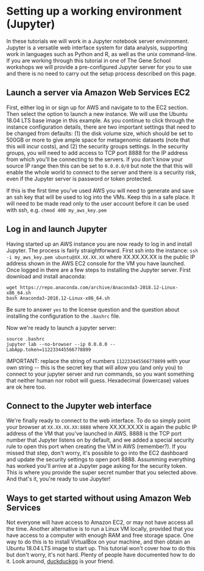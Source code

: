 # Setting up a working environment (Jupyter)

In these tutorials we will work in a Jupyter notebook server environment.
Jupyter is a versatile web interface system for data analysis, supporting work in languages such as Python and R, as well as the unix command-line.
If you are working through this tutorial in one of The Gene School workshops we will provide a pre-configured Jupyter server for you to use and there is no need to carry out the setup process described on this page.

## Launch a server via Amazon Web Services EC2

First, either log in or sign up for AWS and navigate to to the EC2 section.
Then select the option to launch a new instance. We will use the Ubuntu 18.04 LTS base image in this example.
As you continue to click through the instance configuration details, there are two important settings that need to be changed from defaults: (1) the disk volume size, which should be set to 500GB or more to give ample space for metagenomic datasets (note that this will incur costs), and (2) the security groups settings. In the security groups, you will need to add access to TCP port 8888 for the IP address from which you'll be connecting to the servers. If you don't know your source IP range then this can be set to `0.0.0.0/0` but note the that this will enable the whole world to connect to the server and there is a security risk, even if the Jupyter server is password or token protected.

If this is the first time you've used AWS you will need to generate and save an ssh key that will be used to log into the VMs. Keep this in a safe place. It will need to be made read only to the user account before it can be used with ssh, e.g. `chmod 400 my_aws_key.pem`

## Log in and launch Jupyter

Having started up an AWS instance you are now ready to log in and install Jupyter.
The process is fairly straightforward. First ssh into the instance: `ssh -i my_aws_key.pem ubuntu@XX.XX.XX.XX` where XX.XX.XX.XX is the public IP address shown in the AWS EC2 console for the VM you have launched.
Once logged in there are a few steps to installing the Jupyter server. First download and install anaconda:

```
wget https://repo.anaconda.com/archive/Anaconda3-2018.12-Linux-x86_64.sh
bash Anaconda3-2018.12-Linux-x86_64.sh
```

Be sure to answer `yes` to the license question and the question about installing the configuration to the `.bashrc` file.

Now we're ready to launch a jupyter server:

```
source .bashrc
jupyter lab --no-browser --ip 0.0.0.0 --LabApp.token=112233445566778899
```

IMPORTANT: replace the string of numbers `112233445566778899` with your own string -- this is the secret key that will allow you (and only you) to connect to your jupyter server and run commands, so you want something that neither human nor robot will guess. Hexadecimal (lowercase) values are ok here too.

## Connect to the Jupyter web interface

We're finally ready to connect to the web interface. To do so simply point your browser at `XX.XX.XX.XX:8888` where XX.XX.XX.XX is again the public IP address of the VM that you've launched in AWS. 8888 is the TCP port number that Jupyter listens on by default, and we added a special security rule to open this port when creating the VM in AWS (remember?). If you missed that step, don't worry, it's possible to go into the EC2 dashboard and update the security settings to open port 8888. Assumming everything has worked you'll arrive at a Jupyter page asking for the security token. This is where you provide the super secret number that you selected above. And that's it, you're ready to use Jupyter!

## Ways to get started without using Amazon Web Services

Not everyone will have access to Amazon EC2, or may not have access all the time.
Another alternative is to run a Linux VM locally, provided that you have access to a computer with enough RAM and free storage space.
One way to do this is to install VirtualBox on your machine, and then obtain an Ubuntu 18.04 LTS image to start up.
This tutorial won't cover how to do this but don't worry, it's not hard.
Plenty of people have documented how to do it.
Look around, [duckduckgo](https://duckduckgo.com) is your friend.

